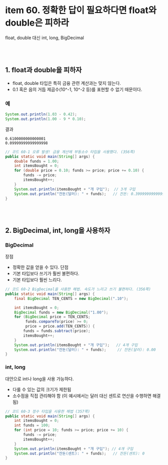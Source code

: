 # item 60. 정확한 답이 필요하다면 float와 double은 피하라
float, double 대신 int, long, BigDecimal


<br><br>

## 1. float과 double을 피하자

* float, double 타입은 특히 금융 관련 계산과는 맞지 않는다.
* 0.1 혹은 음의 거듭 제곱수(10^-1, 10^-2 등)를 표현할 수 없기 때문이다.

### 예
``` java
System.out.println(1.03 - 0.42);
System.out.println(1.00 - 9 * 0.10);
```
결과
```
0.6100000000000001
0.09999999999999998
```


``` java
// 코드 60-1 오류 발생! 금융 계산에 부동소수 타입을 사용했다. (356쪽)
public static void main(String[] args) {
    double funds = 1.00;
    int itemsBought = 0;
    for (double price = 0.10; funds >= price; price += 0.10) {
        funds -= price;
        itemsBought++;
    }
    System.out.println(itemsBought + "개 구입");  // 3개 구입
    System.out.println("잔돈(달러): " + funds);   // 잔돈: 0.3999999999999999
}
```


<br><br>


## 2. BigDecimal, int, long을 사용하자

### BigDecimal
장점
- 정확한 값을 얻을 수 있다.
단점
- 기본 타입보다 쓰기가 훨씬 불편하다.
- 기본 타입보다 훨씬 느리다.

``` java
// 코드 60-2 BigDecimal을 사용한 해법. 속도가 느리고 쓰기 불편하다. (356쪽)
public static void main(String[] args) {
    final BigDecimal TEN_CENTS = new BigDecimal(".10");

    int itemsBought = 0;
    BigDecimal funds = new BigDecimal("1.00");
    for (BigDecimal price = TEN_CENTS;
         funds.compareTo(price) >= 0;
         price = price.add(TEN_CENTS)) {
        funds = funds.subtract(price);
        itemsBought++;
    }
    System.out.println(itemsBought + "개 구입");   // 4개 구입
    System.out.println("잔돈(달러): " + funds);     // 잔돈(달러): 0.00
}
```

### int, long
대안으로 int나 long을 사용 가능하다.
- 다룰 수 있는 값의 크기가 제한됨
- 소수점을 직접 관리해야 함
(이 예시에서는 달러 대신 센트로 연산을 수행하면 해결됨)


``` java
// 코드 60-3 정수 타입을 사용한 해법 (357쪽)
public static void main(String[] args) {
    int itemsBought = 0;
    int funds = 100;
    for (int price = 10; funds >= price; price += 10) {
        funds -= price;
        itemsBought++;
    }
    System.out.println(itemsBought + "개 구입"); // 4개 구입
    System.out.println("잔돈(센트): " + funds);   // 잔돈(센트): 0
}
```
